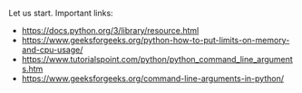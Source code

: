 Let us start.
Important links:
- https://docs.python.org/3/library/resource.html
- https://www.geeksforgeeks.org/python-how-to-put-limits-on-memory-and-cpu-usage/
- https://www.tutorialspoint.com/python/python_command_line_arguments.htm
- https://www.geeksforgeeks.org/command-line-arguments-in-python/